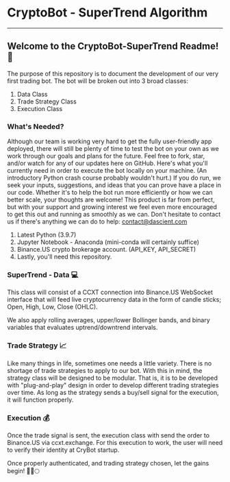 # CryptoBot - SuperTrend Algorithm

---

## Welcome to the CryptoBot-SuperTrend Readme! :robot:

The purpose of this repository is to document the development of our very first trading bot. The bot will be broken out into 3 broad classes:

1. Data Class
2. Trade Strategy Class
3. Execution Class

### What's Needed?

Although our team is working very hard to get the fully user-friendly app deployed, there will still be plenty of time to test the bot on your own as we work through our goals and plans for the future. Feel free to fork, star, and/or watch for any of our updates here on GitHub. Here's what you'll currently need in order to execute the bot locally on your machine. (An introductory Python crash course probably wouldn't hurt.) If you do run, we seek your inputs, suggestions, and ideas that you can prove have a place in our code. Whether it's to help the bot run more efficiently or how we can better scale, your thoughts are welcome! This product is far from perfect, but with your support and growing interest we feel even more encouraged to get this out and running as smoothly as we can. Don't hesitate to contact us if there's anything we can do to help: contact@dascient.com

1. Latest Python (3.9.7)
2. Jupyter Notebook - Anaconda (mini-conda will certainly suffice)
3. Binance.US crypto brokerage account. (API_KEY, API_SECRET) 
4. Lastly, you'll need this repository. 

### SuperTrend - Data :computer:

This class will consist of a CCXT connection into Binance.US WebSocket interface that will feed live cryptocurrency data in the form of candle sticks; Open, High, Low, Close (OHLC).

We also apply rolling averages, upper/lower Bollinger bands, and binary variables that evaluates uptrend/downtrend intervals. 

### Trade Strategy :chart_with_upwards_trend:

Like many things in life, sometimes one needs a little variety. There is no shortage of trade strategies to apply to our bot. With this in mind, the strategy class will be designed to be modular.
That is, it is to be developed with "plug-and-play" design in order to develop different trading strategies over time. As long as the strategy sends a buy/sell signal for the execution, it will function properly.

### Execution :moneybag:

Once the trade signal is sent, the execution class with send the order to Binance.US via ccxt.exchange. For this execution to work, the user will need to verify their identity at CryBot startup.

Once properly authenticated, and trading strategy chosen, let the gains begin! :tada::rocket::full_moon:
